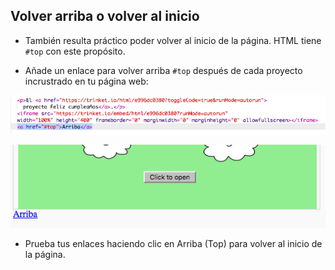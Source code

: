 ## Volver arriba o volver al inicio

+ También resulta práctico poder volver al inicio de la página. HTML tiene `#top` con este propósito.

+ Añade un enlace para volver arriba `#top` después de cada proyecto incrustrado en tu página web:

![captura de pantalla](images/showcase-top-code.png)

![captura de pantalla](images/showcase-top-output.png)

+ Prueba tus enlaces haciendo clic en Arriba (Top) para volver al inicio de la página.